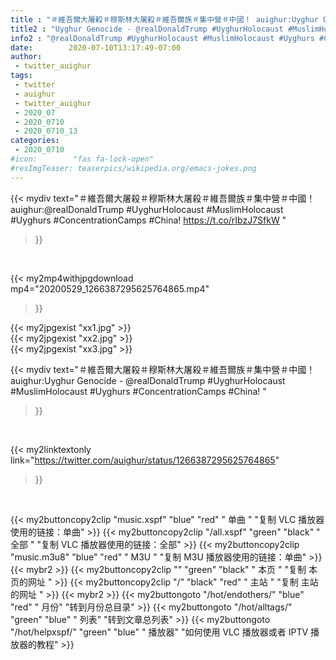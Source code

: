 ```yaml
---
title : "＃維吾爾大屠殺＃穆斯林大屠殺＃維吾爾族＃集中營＃中國！ auighur:Uyghur Genocide - @realDonaldTrump #UyghurHolocaust #MuslimHolocaust #Uyghurs #ConcentrationCamps #China! "
title2 : "Uyghur Genocide - @realDonaldTrump #UyghurHolocaust #MuslimHolocaust #Uyghurs #ConcentrationCamps #China! "
info2 : "@realDonaldTrump #UyghurHolocaust #MuslimHolocaust #Uyghurs #ConcentrationCamps #China! https://t.co/rIbzJ7SfkW "
date:        2020-07-10T13:17:49-07:00
author:
 - twitter_auighur
tags:
 - twitter
 - auighur
 - twitter_auighur
 - 2020_07
 - 2020_0710
 - 2020_0710_13
categories:
 - 2020_0710
#icon:        "fas fa-lock-open"
#resImgTeaser: teaserpics/wikipedia.org/emacs-jokes.png
---
```


{{< mydiv text="＃維吾爾大屠殺＃穆斯林大屠殺＃維吾爾族＃集中營＃中國！ auighur:@realDonaldTrump #UyghurHolocaust #MuslimHolocaust #Uyghurs #ConcentrationCamps #China! https://t.co/rIbzJ7SfkW "
>}}
<br>


{{< my2mp4withjpgdownload mp4="20200529_1266387295625764865.mp4"
>}}

{{< my2jpgexist "xx1.jpg" >}}<br>
{{< my2jpgexist "xx2.jpg" >}}<br>
{{< my2jpgexist "xx3.jpg" >}}<br>



{{< mydiv text="＃維吾爾大屠殺＃穆斯林大屠殺＃維吾爾族＃集中營＃中國！ auighur:Uyghur Genocide - @realDonaldTrump #UyghurHolocaust #MuslimHolocaust #Uyghurs #ConcentrationCamps #China! "
>}}
<br>

{{< my2linktextonly link="https://twitter.com/auighur/status/1266387295625764865"
>}}


<br>

{{< my2buttoncopy2clip "music.xspf"        "blue"   "red"    " 单曲 "  "复制 VLC 播放器使用的链接：单曲" >}} {{< my2buttoncopy2clip "/all.xspf"         "green"  "black"  " 全部 "  "复制 VLC 播放器使用的链接：全部" >}} {{< my2buttoncopy2clip "music.m3u8"        "blue"   "red"    " M3U  "    "复制 M3U 播放器使用的链接：单曲" >}} {{< mybr2 >}} {{< my2buttoncopy2clip ""                  "green"  "black"  " 本页 "    "复制 本页的网址 " >}} {{< my2buttoncopy2clip "/"                 "black"  "red"    " 主站 "    "复制 主站的网址 " >}} {{< mybr2 >}} {{< my2buttongoto      "/hot/endothers/"   "blue"   "red"    " 月份"   "转到月份总目录" >}} {{< my2buttongoto      "/hot/alltags/"     "green"  "blue"   " 列表"   "转到文章总列表" >}} {{< my2buttongoto      "/hot/helpxspf/"    "green"  "blue"   " 播放器" "如何使用 VLC 播放器或者 IPTV 播放器的教程" >}} 
